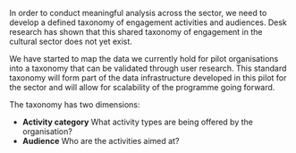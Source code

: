 In order to conduct meaningful analysis across the sector, we need to develop a
defined taxonomy of engagement activities and audiences. Desk research has shown
that this shared taxonomy of engagement in the cultural sector does not yet
exist.

We have started to map the data we currently hold for pilot organisations into a
taxonomy that can be validated through user research. This standard taxonomy
will form part of the data infrastructure developed in this pilot for the sector
and will allow for scalability of the programme going forward.

The taxonomy has two dimensions:

* **Activity category** What activity types are being offered by the organisation?
* **Audience** Who are the activities aimed at?